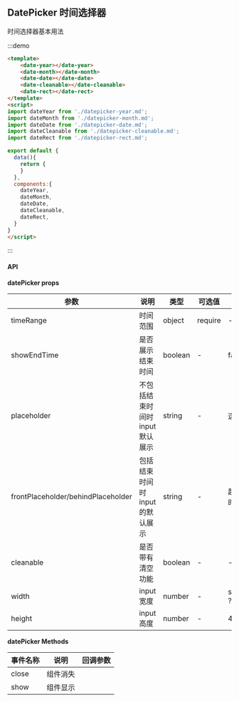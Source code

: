 ## DatePicker 时间选择器

时间选择器基本用法

:::demo 
```html
<template>
    <date-year></date-year>
    <date-month></date-month>
    <date-date></date-date>
    <date-cleanable></date-cleanable>
    <date-rect></date-rect>
</template>
<script>
import dateYear from './datepicker-year.md';
import dateMonth from './datepicker-month.md';
import dateDate from './datepicker-date.md';
import dateCleanable from './datepicker-cleanable.md';
import dateRect from './datepicker-rect.md';

export default {
  data(){
    return {
    }
  },
  components:{
    dateYear,
    dateMonth,
    dateDate,
    dateCleanable,
    dateRect,
  }
}
</script>
```
:::



#### API

**datePicker props**

| 参数      | 说明          | 类型      | 可选值                           | 默认值  |
|---------- |-------------- |---------- |--------------------------------  |-------- |
| timeRange | 时间范围 | object | require | - |
| showEndTime | 是否展示结束时间 | boolean | - | false |
| placeholder | 不包括结束时间时input默认展示 | string | - | 选择时间 |
| frontPlaceholder/behindPlaceholder | 包括结束时间时input的默认展示 | string | - | 起始时间/结束时间 |
| cleanable | 是否带有清空功能 | boolean | - | - |
| width | input宽度 | number | - | showEndTime ? 200 : 170 |
| height | input高度 | number | - | 40 |

**datePicker Methods**

| 事件名称 | 说明 | 回调参数 |
|---------- |-------- |---------- |
| close | 组件消失 |  |
| show | 组件显示 |  |

